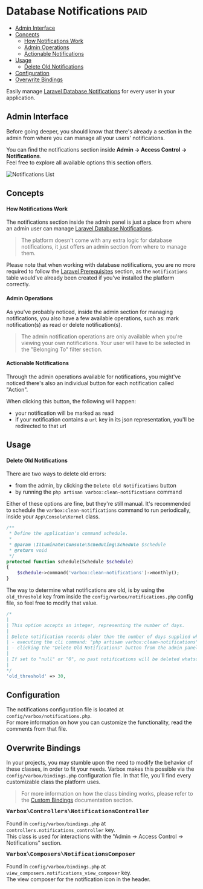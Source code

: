 <h1>Database Notifications <small class="paid">PAID</small></h1>

- [Admin Interface](#admin-interface)
- [Concepts](#concepts)
    - [How Notifications Work](#how-notifications-work)
    - [Admin Operations](#admin-operations)
    - [Actionable Notifications](#actionable-notifications)
- [Usage](#usage)
    - [Delete Old Notifications](#delete-old-notifications)
- [Configuration](#configuration)
- [Overwrite Bindings](#overwrite-bindings)

Easily manage [Laravel Database Notifications](https://laravel.com/docs/7.x/notifications#database-notifications) for every user in your application.

<a name="admin-interface"></a>
## Admin Interface

Before going deeper, you should know that there's already a section in the admin from where you can manage all your users' notifications.

You can find the notifications section inside **Admin -> Access Control -> Notifications**.   
Feel free to explore all available options this section offers.

![Notifications List](/docs/{{version}}/notifications-list.png)

<a name="concepts"></a>
## Concepts

<a name="how-notifications-work"></a>
#### How Notifications Work

The notifications section inside the admin panel is just a place from where an admin user can manage [Laravel Database Notifications](https://laravel.com/docs/7.x/notifications#database-notifications).

> The platform doesn't come with any extra logic for database notifications, it just offers an admin section from where to manage them.

Please note that when working with database notifications, you are no more required to follow the [Laravel Prerequisites](https://laravel.com/docs/7.x/notifications#database-prerequisites) section, as the `notifications` table would've already been created if you've installed the platform correctly.

<a name="admin-operations"></a>
#### Admin Operations

As you've probably noticed, inside the admin section for managing notifications, you also have a few available operations, such as: mark notification(s) as read or delete notification(s).

> The admin notification operations are only available when you're viewing your own notifications. Your user will have to be selected in the "Belonging To" filter section.

<a name="actionable-notifications"></a>
#### Actionable Notifications

Through the admin operations available for notifications, you might've noticed there's also an individual button for each notification called "Action".
 
When clicking this button, the following will happen:
- your notification will be marked as read
- if your notification contains a `url` key in its json representation, you'll be redirected to that url

<a name="usage"></a>
## Usage

<a name="delete-old-notifications"></a>
#### Delete Old Notifications

There are two ways to delete old errors:
- from the admin, by clicking the `Delete Old Notifications` button
- by running the `php artisan varbox:clean-notifications` command

Either of these options are fine, but they're still manual. It's recommended to schedule the `varbox:clean-notifications` command to run periodically, inside your `App\Console\Kernel` class.

```php
/**
 * Define the application's command schedule.
 *
 * @param \Illuminate\Console\Scheduling\Schedule $schedule
 * @return void
 */
protected function schedule(Schedule $schedule)
{
    $schedule->command('varbox:clean-notifications')->monthly();
}
```

The way to determine what notifications are old, is by using the `old_threshold` key from inside the `config/varbox/notifications.php` config file, so feel free to modify that value.

```php
/*
|
| This option accepts an integer, representing the number of days.
|
| Delete notification records older than the number of days supplied when:
| - executing the cli command: "php artisan varbox:clean-notifications"
| - clicking the "Delete Old Notifications" button from the admin panel
|
| If set to "null" or "0", no past notifications will be deleted whatsoever.
|
*/
'old_threshold' => 30,
```






<a name="configuration"></a>
## Configuration

The notifications configuration file is located at `config/varbox/notifications.php`.   
For more information on how you can customize the functionality, read the comments from that file.

<a name="overwrite-bindings"></a>
## Overwrite Bindings

In your projects, you may stumble upon the need to modify the behavior of these classes, in order to fit your needs.
Varbox makes this possible via the `config/varbox/bindings.php` configuration file. In that file, you'll find every customizable class the platform uses.

> For more information on how the class binding works, please refer to the [Custom Bindings](/docs/{{version}}/custom-bindings) documentation section.

<style>
    p.overwrite-class {
        display: block;
        font-family: SFMono-Regular,Menlo,Monaco,Consolas,Liberation Mono,Courier New,monospace;
        font-weight: 600;
        font-size: 15px;
        margin: 0;
    }
</style>

<p class="overwrite-class">Varbox\Controllers\NotificationsController</p>

Found in `config/varbox/bindings.php` at `controllers.notifications_controller` key.   
This class is used for interactions with the "Admin -> Access Control -> Notifications" section.

<p class="overwrite-class">Varbox\Composers\NotificationsComposer</p>

Found in `config/varbox/bindings.php` at `view_composers.notifications_view_composer` key.   
The view composer for the notification icon in the header.
